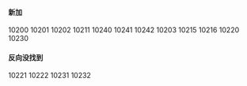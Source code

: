#### 新加
10200 10201 10202 10211 10240 10241 10242
10203 10215 10216 10220  10230
#### 反向没找到
   10221 10222  10231 10232